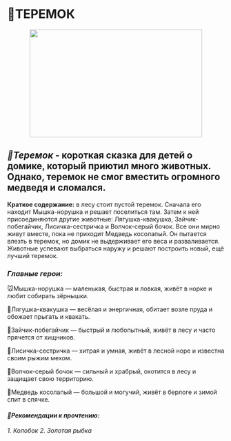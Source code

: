 # 📖ТЕРЕМОК #

<p align="center">
  <img width="400" height="250" src="https://github.com/user-attachments/assets/a69b82ae-f990-49eb-a257-0764f2fdac61" >
</p>

## ***🙋Теремок*** - короткая сказка для детей о домике, который приютил много животных. Однако, теремок не смог вместить огромного медведя и сломался.

**Краткое содержание:** в лесу стоит пустой теремок. Сначала его находит Мышка-норушка и решает поселиться там. Затем к ней присоединяются другие животные: Лягушка-квакушка, Зайчик-побегайчик, Лисичка-сестричка и Волчок-серый бочок. 
Все они мирно живут вместе, пока не приходит Медведь косолапый. 
Он пытается влезть в теремок, но домик не выдерживает его веса и разваливается. 
Животные успевают выбраться наружу и решают построить новый, ещё лучший теремок.

### *Главные герои:*

🐭Мышка-норушка — маленькая, быстрая и ловкая, живёт в норке и любит собирать зёрнышки.

🐸Лягушка-квакушка — весёлая и энергичная, обитает возле пруда и обожает прыгать и квакать.

🐇Зайчик-побегайчик — быстрый и любопытный, живёт в лесу и часто прячется от хищников.

🦊Лисичка-сестричка — хитрая и умная, живёт в лесной норе и известна своим рыжим мехом.

🐺Волчок-серый бочок — сильный и храбрый, охотится в лесу и защищает свою территорию.

🐻Медведь косолапый — большой и могучий, живёт в берлоге и зимой спит в спячке.

#### _👀Рекомендации к прочтению:_ 
_1. Колобок_
_2. Золотая рыбка_
